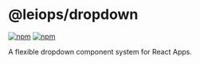 # @leiops/dropdown

[![npm](https://img.shields.io/npm/dt/@leiops/dropdown.svg?style=flat-square)](https://www.npmjs.com/package/@leiops/dropdown)
[![npm](https://img.shields.io/npm/v/@leiops/dropdown.svg?style=flat-square)](https://www.npmjs.com/package/@leiops/dropdown)

A flexible dropdown component system for React Apps.
